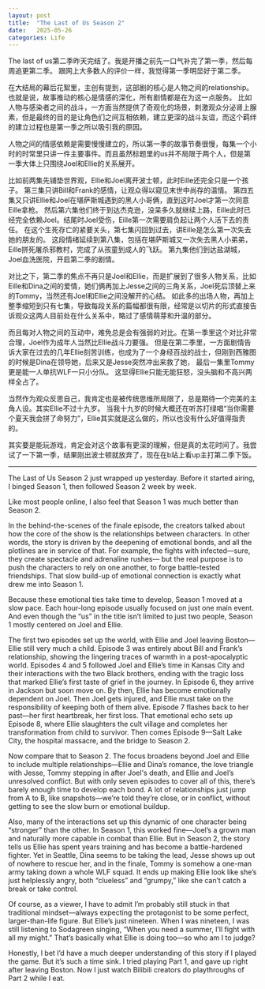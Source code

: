 ```yaml
---
layout: post
title:  "The Last of Us Season 2"
date:   2025-05-26
categories: Life
---
```


The last of us第二季昨天完结了。我是开播之前先一口气补完了第一季，然后每周追更第二季。
跟网上大多数人的评价一样，我觉得第一季明显好于第二季。

在大结局的幕后花絮里，主创有提到，这部剧的核心是人物之间的relationship。也就是说，故事推动的核心是情感的深化，所有剧情都是在为这一点服务。
比如人物与感染者之间的战斗，一方面当然提供了奇观化的场景，刺激观众分泌肾上腺素，但是最终的目的是让角色们之间互相依赖，建立更深的战斗友谊，而这个羁绊的建立过程也是第一季之所以吸引我的原因。

人物之间的情感依赖是需要慢慢建立的，所以第一季的故事节奏很慢，每集一个小时的时常里只讲一件主要事件。而且虽然标题里的us并不局限于两个人，但是第一季大体上只围绕Joel和Ellie的关系展开。

比如前两集先铺垫世界观，Ellie和Joel离开波士顿，此时Eille还完全只是一个孩子。
第三集只讲Bill和Frank的感情，让观众得以窥见末世中尚存的温情。
第四五集又只讲Ellie和Joel在堪萨斯城遇到的黑人小哥俩，直到这时Joel才第一次同意Eille拿枪。
然后第六集他们终于到达杰克逊，没呆多久就继续上路，Eille此时已经完全依赖Joel。结尾时Joel受伤，Eille第一次需要肩负起让两个人活下去的责任。
在这个生死存亡的紧要关头，第七集闪回到过去，讲Eille是怎么第一次失去她的朋友的。
这段情绪延续到第八集，包括在堪萨斯城又一次失去黑人小弟弟，Eille拼死屠杀邪教村，完成了从孩童到成人的飞跃。
第九集他们到达盐湖城，Joel血洗医院，开启第二季的剧情。

对比之下，第二季的焦点不再只是Joel和Ellie，而是扩展到了很多人物关系，比如Eille和Dina之间的爱情，她们俩再加上Jesse之间的三角关系，Joel死后顶替上来的Tommy，当然还有Joel和Ellie之间没解开的心结。 
如此多的出场人物，再加上整季缩短到只有七集，导致每段关系的篇幅都很有限，经常是以切片的形式直接告诉观众这两人目前处在什么关系中，略过了感情萌芽和升温的部分。

而且每对人物之间的互动中，难免总是会有强弱的对比。在第一季里这个对比非常合理，Joel作为成年人当然比Ellie战斗力要强。
但是在第二季里，一方面剧情告诉大家在过去的几年Ellie刻苦训练，也成为了一个身经百战的战士，但刚到西雅图的时候是Dina在领导她，后来又是Jesse突然冲出来救了她，
最后一集里Tommy更是能一人单抗WLF一只小分队。
这显得Ellie只能无能狂怒，没头脑和不高兴两样全占了。

当然作为观众反思自己，我肯定也是被传统思维所局限了，总是期待一个完美的主角人设。其实Ellie不过十九岁。
当我十九岁的时候大概还在听苏打绿唱“当你需要个夏天我会拼了命努力”，Ellie其实就是这么做的，所以也没有什么好值得指责的。

其实要是能玩游戏，肯定会对这个故事有更深的理解，但是真的太花时间了。我尝试了一下第一季，结果刚出波士顿就放弃了，现在在b站上看up主打第二季下饭。

---

The Last of Us Season 2 just wrapped up yesterday. Before it started airing, I binged Season 1, then followed Season 2 week by week.

Like most people online, I also feel that Season 1 was much better than Season 2.

In the behind-the-scenes of the finale episode, the creators talked about how the core of the show is the relationships between characters. 
In other words, the story is driven by the deepening of emotional bonds, and all the plotlines are in service of that.
For example, the fights with infected—sure, they create spectacle and adrenaline rushes—
but the real purpose is to push the characters to rely on one another, to forge battle-tested friendships. 
That slow build-up of emotional connection is exactly what drew me into Season 1.

Because these emotional ties take time to develop, Season 1 moved at a slow pace. 
Each hour-long episode usually focused on just one main event. 
And even though the “us” in the title isn’t limited to just two people, Season 1 mostly centered on Joel and Ellie.

The first two episodes set up the world, with Ellie and Joel leaving Boston—Ellie still very much a child.
Episode 3 was entirely about Bill and Frank’s relationship, showing the lingering traces of warmth in a post-apocalyptic world.
Episodes 4 and 5 followed Joel and Ellie’s time in Kansas City and their interactions with the two Black brothers, 
ending with the tragic loss that marked Ellie’s first taste of grief in the journey.
In Episode 6, they arrive in Jackson but soon move on. By then, Ellie has become emotionally dependent on Joel.
Then Joel gets injured, and Ellie must take on the responsibility of keeping both of them alive.
Episode 7 flashes back to her past—her first heartbreak, her first loss.
That emotional echo sets up Episode 8, where Ellie slaughters the cult village and completes her transformation from child to survivor.
Then comes Episode 9—Salt Lake City, the hospital massacre, and the bridge to Season 2.

Now compare that to Season 2. 
The focus broadens beyond Joel and Ellie to include multiple relationships—Ellie and Dina’s romance, 
the love triangle with Jesse, Tommy stepping in after Joel's death, and Ellie and Joel’s unresolved conflict.
But with only seven episodes to cover all of this, there’s barely enough time to develop each bond. 
A lot of relationships just jump from A to B, like snapshots—we’re told they’re close, or in conflict, 
without getting to see the slow burn or emotional buildup.

Also, many of the interactions set up this dynamic of one character being “stronger” than the other. 
In Season 1, this worked fine—Joel’s a grown man and naturally more capable in combat than Ellie.
But in Season 2, the story tells us Ellie has spent years training and has become a battle-hardened fighter. 
Yet in Seattle, Dina seems to be taking the lead, Jesse shows up out of nowhere to rescue her, 
and in the finale, Tommy is somehow a one-man army taking down a whole WLF squad.
It ends up making Ellie look like she’s just helplessly angry, both “clueless” and “grumpy,” like she can’t catch a break or take control.

Of course, as a viewer, I have to admit I’m probably still stuck in that traditional mindset—always expecting the protagonist to be some perfect, larger-than-life figure. But Ellie’s just nineteen.
When I was nineteen, I was still listening to Sodagreen singing, “When you need a summer, I’ll fight with all my might.”
That’s basically what Ellie is doing too—so who am I to judge?

Honestly, I bet I’d have a much deeper understanding of this story if I played the game. 
But it’s such a time sink. I tried playing Part 1, and gave up right after leaving Boston.
Now I just watch Bilibili creators do playthroughs of Part 2 while I eat.